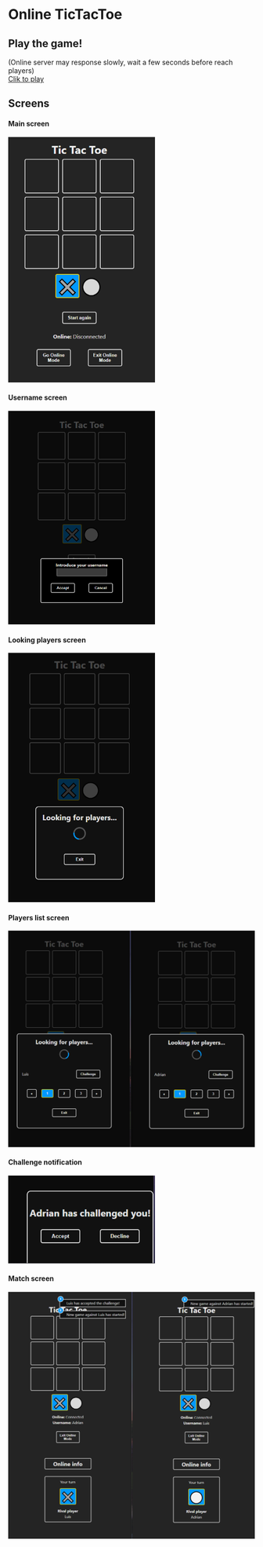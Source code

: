 # Online TicTacToe

## Play the game!

(Online server may response slowly, wait a few seconds before reach players)\
[Clik to play](https://eclectic-elf-70b1f7.netlify.app/)

## Screens

#### Main screen

<img src="img/principal.PNG" width="300"/>

#### Username screen

<img src="img/username.PNG" width="300"/>

#### Looking players screen

<img src="img/lookingplayers.png" width="300"/>

#### Players list screen

<img src="img/playerlist.PNG" width="600"/>

#### Challenge notification

<img src="img/challenge.PNG" width="300"/>

#### Match screen

<img src="img/match.PNG" width="600"/>
